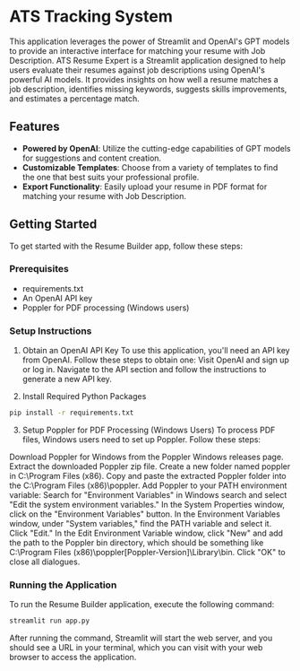 # ATS Tracking System

This  application leverages the power of Streamlit and OpenAI's GPT models to provide an interactive interface for matching your resume with Job Description. 
ATS Resume Expert is a Streamlit application designed to help users evaluate their resumes against job descriptions using OpenAI's powerful AI models.
It provides insights on how well a resume matches a job description, identifies missing keywords, suggests skills improvements, and estimates a percentage match.


## Features

- **Powered by OpenAI**: Utilize the cutting-edge capabilities of GPT models for suggestions and content creation.
- **Customizable Templates**: Choose from a variety of templates to find the one that best suits your professional profile.
- **Export Functionality**: Easily upload your resume in PDF format for matching your resume with Job Description.

## Getting Started

To get started with the Resume Builder app, follow these steps:

### Prerequisites

- requirements.txt
- An OpenAI API key
- Poppler for PDF processing (Windows users)

### Setup Instructions

1. Obtain an OpenAI API Key
To use this application, you'll need an API key from OpenAI.
Follow these steps to obtain one:
Visit OpenAI and sign up or log in.
Navigate to the API section and follow the instructions to generate a new API key.

2. Install Required Python Packages
   
```bash
pip install -r requirements.txt
```
3. Setup Poppler for PDF Processing (Windows Users)
To process PDF files, Windows users need to set up Poppler. Follow these steps:

Download Poppler for Windows from the Poppler Windows releases page.
Extract the downloaded Poppler zip file.
Create a new folder named poppler in C:\Program Files (x86)\.
Copy and paste the extracted Poppler folder into the C:\Program Files (x86)\poppler\.
Add Poppler to your PATH environment variable:
Search for "Environment Variables" in Windows search and select "Edit the system environment variables."
In the System Properties window, click on the "Environment Variables" button.
In the Environment Variables window, under "System variables," find the PATH variable and select it. Click "Edit."
In the Edit Environment Variable window, click "New" and add the path to the Poppler bin directory, which should be something like C:\Program Files (x86)\poppler\[Poppler-Version]\Library\bin.
Click "OK" to close all dialogues.

### Running the Application
To run the Resume Builder application, execute the following command:

```bash
streamlit run app.py
```

After running the command, Streamlit will start the web server, and you should see a URL in your terminal, which you can visit with your web browser to access 
the application.

